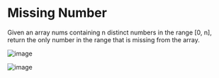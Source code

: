 # Missing Number

Given an array nums containing n distinct numbers in the range [0, n], return the only number in the range that is missing from the array.

![image](https://github.com/DeekshaMalviya/100-Days-of-Code/assets/132806772/02a62544-3591-493a-a202-5e31552e156f)


![image](https://github.com/DeekshaMalviya/100-Days-of-Code/assets/132806772/030b34d6-7411-4a94-b8ef-82f09d992286)
